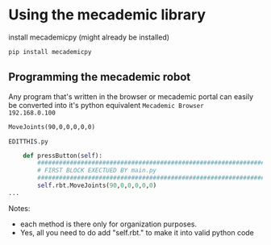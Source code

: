 # Using the mecademic library
install mecademicpy (might already be installed)
```sh 
pip install mecademicpy
```
## Programming the mecademic robot
Any program that's written in the browser or mecademic portal can easily be converted into it's python equivalent
<code>Mecademic Browser 192.168.0.100</code>
```txt 
MoveJoints(90,0,0,0,0,0)
```

<code>EDITTHIS.py</code>
```python
    def pressButton(self):
        ##########################################################################################
        # FIRST BLOCK EXECTUED BY main.py
        ##########################################################################################
        self.rbt.MoveJoints(90,0,0,0,0,0)
...
```
Notes:
- each method is there only for organization purposes. 
- Yes, all you need to do add "self.rbt." to make it into valid python code